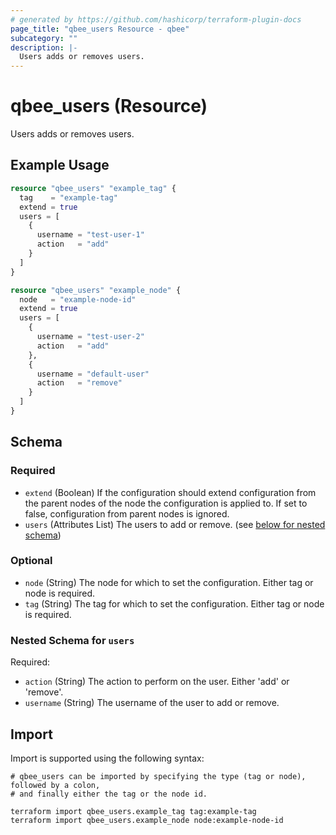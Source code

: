 ```yaml
---
# generated by https://github.com/hashicorp/terraform-plugin-docs
page_title: "qbee_users Resource - qbee"
subcategory: ""
description: |-
  Users adds or removes users.
---
```


# qbee_users (Resource)

Users adds or removes users.

## Example Usage

```terraform
resource "qbee_users" "example_tag" {
  tag    = "example-tag"
  extend = true
  users = [
    {
      username = "test-user-1"
      action   = "add"
    }
  ]
}

resource "qbee_users" "example_node" {
  node   = "example-node-id"
  extend = true
  users = [
    {
      username = "test-user-2"
      action   = "add"
    },
    {
      username = "default-user"
      action   = "remove"
    }
  ]
}
```

<!-- schema generated by tfplugindocs -->
## Schema

### Required

- `extend` (Boolean) If the configuration should extend configuration from the parent nodes of the node the configuration is applied to. If set to false, configuration from parent nodes is ignored.
- `users` (Attributes List) The users to add or remove. (see [below for nested schema](#nestedatt--users))

### Optional

- `node` (String) The node for which to set the configuration. Either tag or node is required.
- `tag` (String) The tag for which to set the configuration. Either tag or node is required.

<a id="nestedatt--users"></a>
### Nested Schema for `users`

Required:

- `action` (String) The action to perform on the user. Either 'add' or 'remove'.
- `username` (String) The username of the user to add or remove.

## Import

Import is supported using the following syntax:

```shell
# qbee_users can be imported by specifying the type (tag or node), followed by a colon,
# and finally either the tag or the node id.

terraform import qbee_users.example_tag tag:example-tag
terraform import qbee_users.example_node node:example-node-id
```
